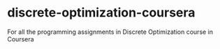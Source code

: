 discrete-optimization-coursera
==============================

For all the programming assignments in Discrete Optimization course in Coursera
